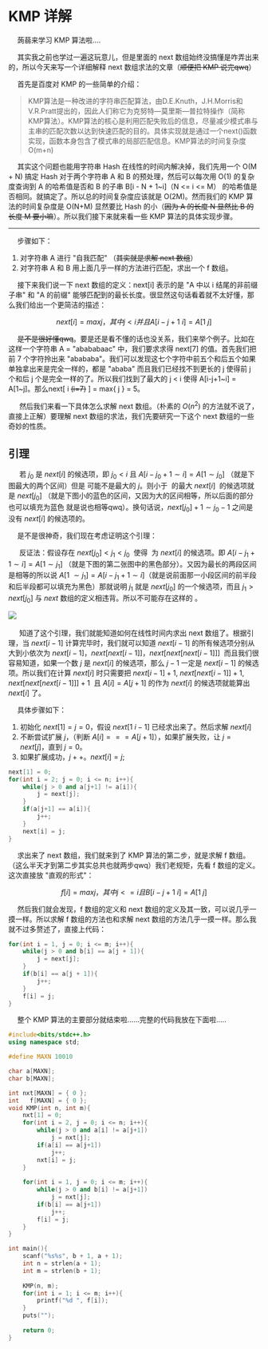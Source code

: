 # KMP 详解

&emsp; 蒟蒻来学习 KMP 算法啦....

&emsp; 其实我之前也学过一遍这玩意儿，但是里面的 next 数组始终没搞懂是咋弄出来的，所以今天来写一个详细解释 next 数组求法的文章（~~顺便把 KMP 说完qwq~~）

&emsp; 首先是百度对 KMP 的一些简单的介绍：

> ​
KMP算法是一种改进的字符串匹配算法，由D.E.Knuth，J.H.Morris和V.R.Pratt提出的，因此人们称它为克努特—莫里斯—普拉特操作（简称KMP算法）。KMP算法的核心是利用匹配失败后的信息，尽量减少模式串与主串的匹配次数以达到快速匹配的目的。具体实现就是通过一个next()函数实现，函数本身包含了模式串的局部匹配信息。KMP算法的时间复杂度O(m+n)

&emsp; ​其实这个问题也能用字符串 Hash 在线性的时间内解决掉，我们先用一个 O(M + N) 搞定 Hash 对于两个字符串 A 和 B 的预处理，然后可以每次用 O(1) 的复杂度查询到 A 的哈希值是否和 B 的子串 B[i - N + 1~i]（N <= i <= M） 的哈希值是否相同。就搞定了。所以总的时间复杂度应该就是 O(2M)。然而我们的 KMP 算法的时间复杂度是 O(N+M) 显然要比 Hash 的小（~~因为 A 的长度 N 显然比 B 的长度 M 要小嘛~~）。所以我们接下来就来看一些 KMP 算法的具体实现步骤。

--------

&emsp; 步骤如下：

1. 对字符串 A 进行 "自我匹配" （~~其实就是求解 next 数组~~）
2. 对字符串 A 和 B 用上面几乎一样的方法进行匹配，求出一个 f 数组。

&emsp; 接下来我们说一下 next 数组的定义：next[i] 表示的是 "A 中以 i 结尾的非前缀子串" 和 "A 的前缀" 能够匹配到的最长长度。很显然这句话看着就不太好懂，那么我们给出一个更简洁的描述：

$$ next[i] = max{ j }， 其中 j < i 并且 A[i - j + 1 ~ i] = A[1 ~ j] $$

&emsp; ~~是不是很好懂qwq~~。要是还是看不懂的话也没关系，我们来举个例子。比如在这样一个字符串 A = "abababaac" 中，我们要求求得 next[7] 的值。首先我们把前 7 个字符拎出来 "abababa"。我们可以发现这七个字符中前五个和后五个如果单独拿出来是完全一样的，都是 "ababa" 而且我们已经找不到更长的 j 使得前 j 个和后 j 个是完全一样的了。所以我们找到了最大的 j < i 使得 A[i-j+1~i] = A[1~j]。那么next[ i ~~(i=7)~~ ] = max{ j } = 5。

&emsp; ​
然后我们来看一下具体怎么求解 next 数组。（朴素的 $O(n^2)$ 的方法就不说了，直接上正解）要理解 next 数组的求法，我们先要研究一下这个 next 数组的一些奇妙的性质。

## 引理

&emsp; ​
若 $j_0$ 是 $next[i]$ 的候选项，即 $j_0 < i$ 且 $A[i -j_0 +1 \sim i] = A[1 \sim j_0]$ （就是下图最大的两个区间）但是 可能不是最大的 $j$。则小于  的最大 $next[i]$  的候选项就是 $next[j_0]$ （就是下图小的蓝色的区间，又因为大的区间相等，所以后面的部分也可以填充为蓝色 就是说也相等qwq）。换句话说，$next[j_0] +1 \sim j_0 - 1$ 之间是没有 $next[i]$ 的候选项的。

&emsp; 是不是很神奇，我们现在考虑证明这个引理：

&emsp; ​
反证法：假设存在 $next[j_0] < j_1 < j_0$  使得  为 $next[i]$ 的候选项。即 $A[i - j_1 + 1 \sim i] = A[1\sim j_1 ]$ （就是下图的第二张图中的黑色部分）。又因为最长的两段区间是相等的所以说 $A[1~\sim j_1] = A[i-j_1+1\sim i]$（就是说前面那一小段区间的前半段和后半段都可以填充为黑色）那就说明 $j_1$ 就是 $next[j_0]$ 的一个候选项，而且 $j_1 > next[j_0]$ 与 $next$ 数组的定义相违背。所以不可能存在这样的 。

​​![](/Alex/OI/pic/KMP.png)

&emsp; ​
知道了这个引理，我们就能知道如何在线性时间内求出 next 数组了。根据引理，当 $next[i-1]$ 计算完毕时，我们就可以知道 $next[i-1]$ 的所有候选项分别从大到小依次为 $next[i-1]$，$next[next[i-1]]$，$next[next[next[i-1]]]$  而且我们很容易知道，如果一个数 $j$ 是 $next[i]$ 的候选项，那么 $j-1$ 一定是 $next[i-1]$ 的候选项。所以我们在计算 $next[i]$ 时只需要把 $next[i-1] + 1$, $next[next[i-1]] +1$, $next[next[next[i-1]]] +1$  且 $A[i] = A[j+1]$ 的作为 $next[i]$ 的候选项就能算出 $next[i]$ 了。

​&emsp; 具体步骤如下：

1. 初始化 $next[1] = j = 0$，假设 $next[1~i-1]$ 已经求出来了。然后求解 $next[i]$
2. 不断尝试扩展 $j$，（判断 $A[i] == =A[j+1]$），如果扩展失败，让 $j = next[j]$，直到 $j = 0$。
3. 如果扩展成功，$j++$。$next[i] = j$;


```c++
next[1] = 0;
for(int i = 2; j = 0; i <= n; i++){
    while(j > 0 and a[j+1] != a[i]){
        j = next[j];
    }
    if(a[j+1] == a[i]){
        j++;
    }
    next[i] = j;
}
```

&emsp; 求出来了 next 数组，我们就来到了 KMP 算法的第二步，就是求解 f 数组。（这么半天才到第二步其实总共也就两步qwq）我们老规矩，先看 f 数组的定义。这次直接放 "直观的形式"：

$$  f[i] = max{ j }，其中 j <= i 且 B[i-j+1 ~ i]  =  A[1 ~ j] $$

&emsp; 然后我们就会发现，f 数组的定义和 next 数组的定义及其一致，可以说几乎一摸一样。所以求解 f 数组的方法也和求解 next 数组的方法几乎一摸一样。那么我就不过多赘述了，直接上代码：

```c++
for(int i = 1, j = 0; i <= m; i++){
    while(j > 0 and b[i] == a[j + 1]){
        j = next[j];
    }
    if(b[i] == a[j + 1]){
        j++;
    }
    f[i] = j;
}
```

&emsp;  整个 KMP 算法的主要部分就结束啦......完整的代码我放在下面啦.....

```c++
#include<bits/stdc++.h>
using namespace std;

#define MAXN 10010

char a[MAXN];
char b[MAXN];

int nxt[MAXN] = { 0 };
int   f[MAXN] = { 0 };
void KMP(int n, int m){
	nxt[1] = 0;
	for(int i = 2, j = 0; i <= n; i++){
		while(j > 0 and a[i] != a[j+1])
			j = nxt[j];
		if(a[i] == a[j+1])
			j++;
		nxt[i] = j;
	}
	
	for(int i = 1, j = 0; i <= m; i++){
		while(j > 0 and b[i] != a[j+1])
			j = nxt[j];
		if(b[i] == a[j+1])
			j++;
		f[i] = j;
	}
}

int main(){
	scanf("%s%s", b + 1, a + 1);
	int n = strlen(a + 1);
	int m = strlen(b + 1);
	
	KMP(n, m);
	for(int i = 1; i <= m; i++){
		printf("%d ", f[i]);
	}
	puts("");
	
	return 0;
}
```
